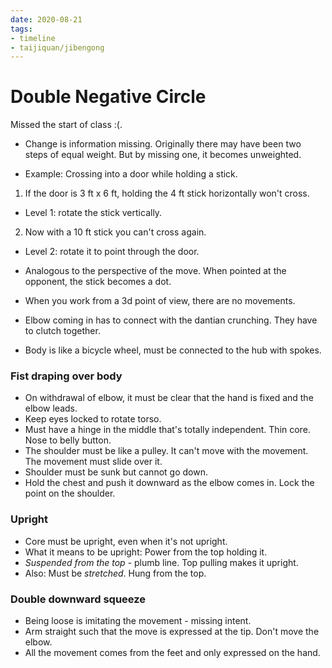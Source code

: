 ```yaml
---
date: 2020-08-21
tags:
- timeline
- taijiquan/jibengong
---
```


# Double Negative Circle

Missed the start of class :(.

* Change is information missing.  Originally there may have been two steps of equal weight.  But by missing one, it becomes unweighted.

* Example: Crossing into a door while holding a stick.
1. If the door is 3 ft x 6 ft, holding the 4 ft stick horizontally won't cross.
  * Level 1: rotate the stick vertically.
2. Now with a 10 ft stick you can't cross again.
  * Level 2: rotate it to point through the door.
  * Analogous to the perspective of the move.  When pointed at the opponent, the stick becomes a dot.

* When you work from a 3d point of view, there are no movements.
* Elbow coming in has to connect with the dantian crunching.  They have to clutch together.
* Body is like a bicycle wheel, must be connected to the hub with spokes.

### Fist draping over body
* On withdrawal of elbow, it must be clear that the hand is fixed and the elbow leads.
* Keep eyes locked to rotate torso.
* Must have a hinge in the middle that's totally independent.  Thin core.  Nose to belly button.
* The shoulder must be like a pulley.  It can't move with the movement.  The movement must slide over it.
* Shoulder must be sunk but cannot go down.
* Hold the chest and push it downward as the elbow comes in.  Lock the point on the shoulder.

### Upright
* Core must be upright, even when it's not upright.
* What it means to be upright: Power from the top holding it.
* _Suspended from the top_ - plumb line.  Top pulling makes it upright.
* Also: Must be _stretched_.  Hung from the top.

### Double downward squeeze
* Being loose is imitating the movement - missing intent.
* Arm straight such that the move is expressed at the tip.  Don't move the elbow.
* All the movement comes from the feet and only expressed on the hand.
